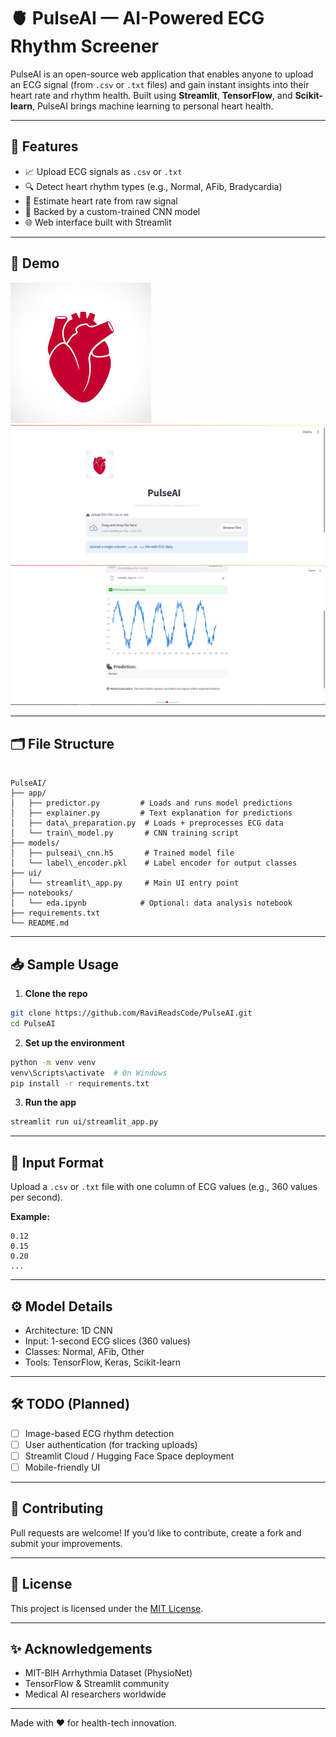 # 🫀 PulseAI — AI-Powered ECG Rhythm Screener

PulseAI is an open-source web application that enables anyone to upload an ECG signal (from `.csv` or `.txt` files) and gain instant insights into their heart rate and rhythm health. Built using **Streamlit**, **TensorFlow**, and **Scikit-learn**, PulseAI brings machine learning to personal heart health.

---

## 🚀 Features

- 📈 Upload ECG signals as `.csv` or `.txt`
- 🔍 Detect heart rhythm types (e.g., Normal, AFib, Bradycardia)
- 💓 Estimate heart rate from raw signal
- 🧠 Backed by a custom-trained CNN model
- 🌐 Web interface built with Streamlit

---

## 📸 Demo

![PulseAI Screenshot](ui/assets/logo.png)
![First_screen](ui/assets/First_screen.PNG)
![success_screen](ui/assets/success_screen.PNG)

---

## 🗂 File Structure

```

PulseAI/
├── app/
│   ├── predictor.py         # Loads and runs model predictions
│   ├── explainer.py         # Text explanation for predictions
│   ├── data\_preparation.py  # Loads + preprocesses ECG data
│   └── train\_model.py       # CNN training script
├── models/
│   ├── pulseai\_cnn.h5       # Trained model file
│   └── label\_encoder.pkl    # Label encoder for output classes
├── ui/
│   └── streamlit\_app.py     # Main UI entry point
├── notebooks/
│   └── eda.ipynb            # Optional: data analysis notebook
├── requirements.txt
└── README.md

````

---

## 📥 Sample Usage

1. **Clone the repo**

```bash
git clone https://github.com/RaviReadsCode/PulseAI.git
cd PulseAI
````

2. **Set up the environment**

```bash
python -m venv venv
venv\Scripts\activate  # On Windows
pip install -r requirements.txt
```

3. **Run the app**

```bash
streamlit run ui/streamlit_app.py
```

---

## 🧪 Input Format

Upload a `.csv` or `.txt` file with one column of ECG values (e.g., 360 values per second).

**Example:**

```
0.12
0.15
0.20
...
```

---

## ⚙️ Model Details

* Architecture: 1D CNN
* Input: 1-second ECG slices (360 values)
* Classes: Normal, AFib, Other
* Tools: TensorFlow, Keras, Scikit-learn

---

## 🛠 TODO (Planned)

* [ ] Image-based ECG rhythm detection
* [ ] User authentication (for tracking uploads)
* [ ] Streamlit Cloud / Hugging Face Space deployment
* [ ] Mobile-friendly UI

---

## 🤝 Contributing

Pull requests are welcome! If you’d like to contribute, create a fork and submit your improvements.

---

## 📄 License

This project is licensed under the [MIT License](LICENSE).

---

## ✨ Acknowledgements

* MIT-BIH Arrhythmia Dataset (PhysioNet)
* TensorFlow & Streamlit community
* Medical AI researchers worldwide

---

Made with ❤️ for health-tech innovation.
